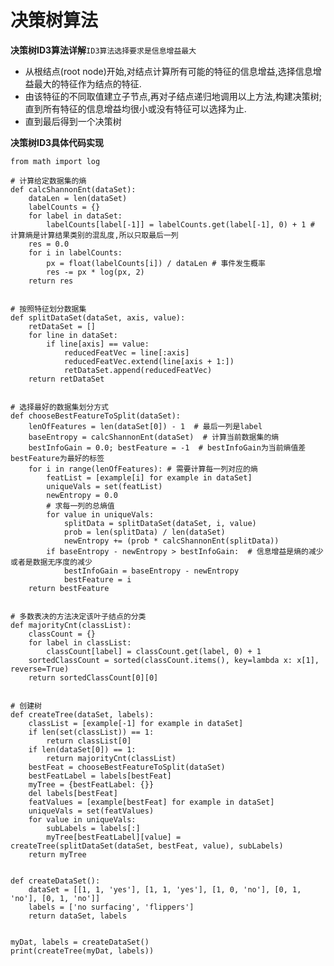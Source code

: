 # 决策树算法

**决策树ID3算法详解**`ID3算法选择要求是信息增益最大`
* 从根结点(root node)开始,对结点计算所有可能的特征的信息增益,选择信息增益最大的特征作为结点的特征.
* 由该特征的不同取值建立子节点,再对子结点递归地调用以上方法,构建决策树;直到所有特征的信息增益均很小或没有特征可以选择为止.
* 直到最后得到一个决策树

**决策树ID3具体代码实现**

    from math import log

    # 计算给定数据集的熵
    def calcShannonEnt(dataSet):
        dataLen = len(dataSet)
        labelCounts = {}
        for label in dataSet:
            labelCounts[label[-1]] = labelCounts.get(label[-1], 0) + 1 # 计算熵是计算结果类别的混乱度,所以只取最后一列
        res = 0.0
        for i in labelCounts:
            px = float(labelCounts[i]) / dataLen # 事件发生概率
            res -= px * log(px, 2)
        return res


    # 按照特征划分数据集
    def splitDataSet(dataSet, axis, value):
        retDataSet = []
        for line in dataSet:
            if line[axis] == value:
                reducedFeatVec = line[:axis]
                reducedFeatVec.extend(line[axis + 1:])
                retDataSet.append(reducedFeatVec)
        return retDataSet


    # 选择最好的数据集划分方式
    def chooseBestFeatureToSplit(dataSet):
        lenOfFeatures = len(dataSet[0]) - 1  # 最后一列是label
        baseEntropy = calcShannonEnt(dataSet)  # 计算当前数据集的熵
        bestInfoGain = 0.0; bestFeature = -1  # bestInfoGain为当前熵值差 bestFeature为最好的标签
        for i in range(lenOfFeatures): # 需要计算每一列对应的熵
            featList = [example[i] for example in dataSet]
            uniqueVals = set(featList)
            newEntropy = 0.0
            # 求每一列的总熵值
            for value in uniqueVals:
                splitData = splitDataSet(dataSet, i, value)
                prob = len(splitData) / len(dataSet)
                newEntropy += (prob * calcShannonEnt(splitData))
            if baseEntropy - newEntropy > bestInfoGain:  # 信息增益是熵的减少或者是数据无序度的减少
                bestInfoGain = baseEntropy - newEntropy
                bestFeature = i
        return bestFeature


    # 多数表决的方法决定该叶子结点的分类
    def majorityCnt(classList):
        classCount = {}
        for label in classList:
            classCount[label] = classCount.get(label, 0) + 1
        sortedClassCount = sorted(classCount.items(), key=lambda x: x[1], reverse=True)
        return sortedClassCount[0][0]


    # 创建树
    def createTree(dataSet, labels):
        classList = [example[-1] for example in dataSet]
        if len(set(classList)) == 1:
            return classList[0]
        if len(dataSet[0]) == 1:
            return majorityCnt(classList)
        bestFeat = chooseBestFeatureToSplit(dataSet)
        bestFeatLabel = labels[bestFeat]
        myTree = {bestFeatLabel: {}}
        del labels[bestFeat]
        featValues = [example[bestFeat] for example in dataSet]
        uniqueVals = set(featValues)
        for value in uniqueVals:
            subLabels = labels[:]
            myTree[bestFeatLabel][value] = createTree(splitDataSet(dataSet, bestFeat, value), subLabels)
        return myTree


    def createDataSet():
        dataSet = [[1, 1, 'yes'], [1, 1, 'yes'], [1, 0, 'no'], [0, 1, 'no'], [0, 1, 'no']]
        labels = ['no surfacing', 'flippers']
        return dataSet, labels


    myDat, labels = createDataSet()
    print(createTree(myDat, labels))
